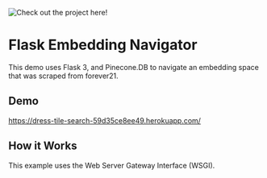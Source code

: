 ![Check out the project here!](https://dress-tile-search-59d35ce8ee49.herokuapp.com/)

# Flask Embedding Navigator

This demo uses Flask 3, and Pinecone.DB to navigate an embedding space that was scraped from forever21.

## Demo

https://dress-tile-search-59d35ce8ee49.herokuapp.com/

## How it Works

This example uses the Web Server Gateway Interface (WSGI).
